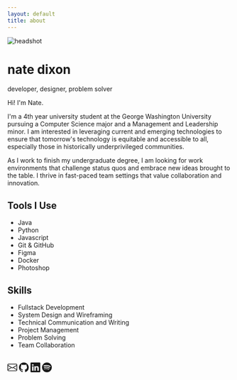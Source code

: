 ```yaml
---
layout: default
title: about
---
```


<div class="about-container">
  <!-- Two Column Hero Section -->
  <div class="about-hero">
    <!-- Left Column - Photo and Header -->
    <div class="about-left">
      <img src="{{ 'assets/placeholder.png' | relative_url }}" alt="headshot" class="about-photo">
      <h1 class="about-name">nate dixon</h1>
      <p class="about-title">developer, designer, problem solver</p>
    </div>
    <!-- Right Column - Description -->
    <div class="about-right">
      <div class="about-description">
	  	<p>
			Hi! I'm Nate.
		</p>
        <p>
            I'm a 4th year university student at the George Washington University pursuing a Computer Science major and a Management and Leadership minor. I am interested in leveraging current and emerging technologies to ensure that tomorrow's technology is equitable and accessible to all, especially those in historically underprivileged communities.
        </p>
        <p>
            As I work to finish my undergraduate degree, I am looking for work environments that challenge status quos and embrace new ideas brought to the table. I thrive in fast-paced team settings that value collaboration and innovation. 
        </p>
      </div>
    </div>
  </div>
  
  <!-- Skills and Tools Section -->
  <div class="about-lists">
    <!-- Tools List -->
    <div class="about-list-section">
      <h2 class="about-list-title">Tools I Use</h2>
      <ul class="about-list">
        <li>Java</li>
        <li>Python</li>
		<li>Javascript</li>
        <li>Git & GitHub</li>
        <li>Figma</li>
        <li>Docker</li>
        <li>Photoshop</li>
      </ul>
    </div>
    <!-- Skills List -->
    <div class="about-list-section">
      <h2 class="about-list-title">Skills</h2>
      <ul class="about-list">
	  	<li>Fullstack Development</li>
        <li>System Design and Wireframing</li>
        <li>Technical Communication and Writing</li>
        <li>Project Management</li>
        <li>Problem Solving</li>
        <li>Team Collaboration</li>
      </ul>
    </div>
  </div>
  <br>
	<!-- Social Links -->
  <div class="about-social">
    <a href="mailto:njdixon23@gmail.com" class="about-social-link"><svg xmlns="http://www.w3.org/2000/svg" width="22" height="22" fill="currentColor" class="bi bi-envelope" viewBox="0 0 16 16">
        <path d="M0 4a2 2 0 0 1 2-2h12a2 2 0 0 1 2 2v8a2 2 0 0 1-2 2H2a2 2 0 0 1-2-2zm2-1a1 1 0 0 0-1 1v.217l7 4.2 7-4.2V4a1 1 0 0 0-1-1zm13 2.383-4.708 2.825L15 11.105zm-.034 6.876-5.64-3.471L8 9.583l-1.326-.795-5.64 3.47A1 1 0 0 0 2 13h12a1 1 0 0 0 .966-.741M1 11.105l4.708-2.897L1 5.383z"/>
    </svg></a>
    <a href="https://github.com/nateJDXN" class="about-social-link"><svg xmlns="http://www.w3.org/2000/svg" width="22" height="22" fill="currentColor" class="bi bi-github" viewBox="0 0 16 16">
        <path d="M8 0C3.58 0 0 3.58 0 8c0 3.54 2.29 6.53 5.47 7.59.4.07.55-.17.55-.38 0-.19-.01-.82-.01-1.49-2.01.37-2.53-.49-2.69-.94-.09-.23-.48-.94-.82-1.13-.28-.15-.68-.52-.01-.53.63-.01 1.08.58 1.23.82.72 1.21 1.87.87 2.33.66.07-.52.28-.87.51-1.07-1.78-.2-3.64-.89-3.64-3.95 0-.87.31-1.59.82-2.15-.08-.2-.36-1.02.08-2.12 0 0 .67-.21 2.2.82.64-.18 1.32-.27 2-.27s1.36.09 2 .27c1.53-1.04 2.2-.82 2.2-.82.44 1.1.16 1.92.08 2.12.51.56.82 1.27.82 2.15 0 3.07-1.87 3.75-3.65 3.95.29.25.54.73.54 1.48 0 1.07-.01 1.93-.01 2.2 0 .21.15.46.55.38A8.01 8.01 0 0 0 16 8c0-4.42-3.58-8-8-8"/>
    </svg></a>
    <a href="https://www.linkedin.com/in/nat3dixon/" class="about-social-link"><svg xmlns="http://www.w3.org/2000/svg" width="22" height="22" fill="currentColor" class="bi bi-linkedin" viewBox="0 0 16 16">
        <path d="M0 1.146C0 .513.526 0 1.175 0h13.65C15.474 0 16 .513 16 1.146v13.708c0 .633-.526 1.146-1.175 1.146H1.175C.526 16 0 15.487 0 14.854zm4.943 12.248V6.169H2.542v7.225zm-1.2-8.212c.837 0 1.358-.554 1.358-1.248-.015-.709-.52-1.248-1.342-1.248S2.4 3.226 2.4 3.934c0 .694.521 1.248 1.327 1.248zm4.908 8.212V9.359c0-.216.016-.432.08-.586.173-.431.568-.878 1.232-.878.869 0 1.216.662 1.216 1.634v3.865h2.401V9.25c0-2.22-1.184-3.252-2.764-3.252-1.274 0-1.845.7-2.165 1.193v.025h-.016l.016-.025V6.169h-2.4c.03.678 0 7.225 0 7.225z"/>
    </svg></a>
    <a href="https://open.spotify.com/playlist/2PR8c7OuZXXdTg60WIlIe4?si=16dec30233364847&pt=f76fdcb97bb6222be991fd6dcdb60a20" class="about-social-link"><svg xmlns="http://www.w3.org/2000/svg" width="22" height="22" fill="currentColor" class="bi bi-spotify" viewBox="0 0 16 16">
        <path d="M8 0a8 8 0 1 0 0 16A8 8 0 0 0 8 0m3.669 11.538a.5.5 0 0 1-.686.165c-1.879-1.147-4.243-1.407-7.028-.77a.499.499 0 0 1-.222-.973c3.048-.696 5.662-.397 7.77.892a.5.5 0 0 1 .166.686m.979-2.178a.624.624 0 0 1-.858.205c-2.15-1.321-5.428-1.704-7.972-.932a.625.625 0 0 1-.362-1.194c2.905-.881 6.517-.454 8.986 1.063a.624.624 0 0 1 .206.858m.084-2.268C10.154 5.56 5.9 5.419 3.438 6.166a.748.748 0 1 1-.434-1.432c2.825-.857 7.523-.692 10.492 1.07a.747.747 0 1 1-.764 1.288"/>
    </svg></a>
  </div>

